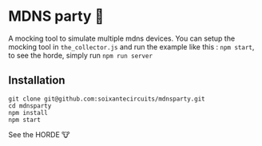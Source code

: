 # MDNS party 🎉

A mocking tool to simulate multiple mdns devices.
You can setup the mocking tool in `the_collector.js` and run the example
like this : `npm start`, to see the horde, simply run `npm run server`

## Installation

```
git clone git@github.com:soixantecircuits/mdnsparty.git
cd mdnsparty
npm install
npm start
```

See the HORDE 🐮
